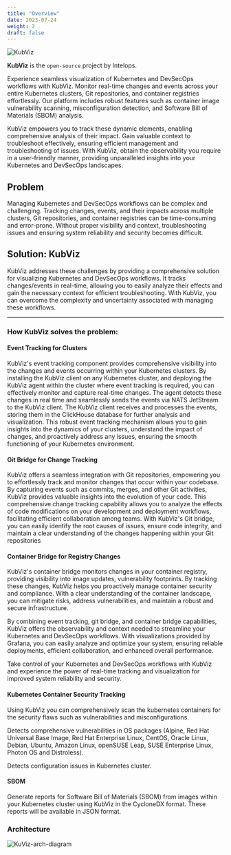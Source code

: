 ```yaml
---
title: "Overview"
date: 2023-07-24
weight: 2
draft: false
---
```



![KubViz](./logowithName.png)

**KubViz** is the `open-source` project by Intelops.

Experience seamless visualization of Kubernetes and DevSecOps workflows with KubViz. Monitor real-time changes and events across your entire Kubernetes clusters, Git repositories, and container registries effortlessly. Our platform includes robust features such as container image vulnerability scanning, misconfiguration detection, and Software Bill of Materials (SBOM) analysis.

KubViz empowers you to track these dynamic elements, enabling comprehensive analysis of their impact. Gain valuable context to troubleshoot effectively, ensuring efficient management and troubleshooting of issues. With KubViz, obtain the observability you require in a user-friendly manner, providing unparalleled insights into your Kubernetes and DevSecOps landscapes.

## Problem

Managing Kubernetes and DevSecOps workflows can be complex and challenging. Tracking changes, events, and their impacts across multiple clusters, Git repositories, and container registries can be time-consuming and error-prone. Without proper visibility and context, troubleshooting issues and ensuring system reliability and security becomes difficult.

## Solution: KubViz

KubViz addresses these challenges by providing a comprehensive solution for visualizing Kubernetes and DevSecOps workflows. It tracks changes/events in real-time, allowing you to easily analyze their effects and gain the necessary context for efficient troubleshooting. With KubViz, you can overcome the complexity and uncertainty associated with managing these workflows.

-------------------------

### How KubViz solves the problem:

#### Event Tracking for Clusters

KubViz's event tracking component provides comprehensive visibility into the changes and events occurring within your Kubernetes clusters. By installing the KubViz client on any Kubernetes cluster, and deploying the KubViz agent within the cluster where event tracking is required, you can effectively monitor and capture real-time changes. The agent detects these changes in real time and seamlessly sends the events via NATS JetStream to the KubViz client. The KubViz client receives and processes the events, storing them in the ClickHouse database for further analysis and visualization. This robust event tracking mechanism allows you to gain insights into the dynamics of your clusters, understand the impact of changes, and proactively address any issues, ensuring the smooth functioning of your Kubernetes environment.

#### Git Bridge for Change Tracking 

KubViz offers a seamless integration with Git repositories, empowering you to effortlessly track and monitor changes that occur within your codebase. By capturing events such as commits, merges, and other Git activities, KubViz provides valuable insights into the evolution of your code. This comprehensive change tracking capability allows you to analyze the effects of code modifications on your development and deployment workflows, facilitating efficient collaboration among teams. With KubViz's Git bridge, you can easily identify the root causes of issues, ensure code integrity, and maintain a clear understanding of the changes happening within your Git repositories

#### Container Bridge for Registry Changes 

KubViz's container bridge monitors changes in your container registry, providing visibility into image updates, vulnerability footprints. By tracking these changes, KubViz helps you proactively manage container security and compliance. With a clear understanding of the container landscape, you can mitigate risks, address vulnerabilities, and maintain a robust and secure infrastructure.

By combining event tracking, git bridge, and container bridge capabilities, KubViz offers the observability and context needed to streamline your Kubernetes and DevSecOps workflows. With visualizations provided by Grafana, you can easily analyze and optimize your system, ensuring reliable deployments, efficient collaboration, and enhanced overall performance.

Take control of your Kubernetes and DevSecOps workflows with KubViz and experience the power of real-time tracking and visualization for improved system reliability and security.

#### Kubernetes Container Security Tracking

Using KubViz you can comprehensively scan the kubernetes containers for the security flaws such as vulnerabilities and misconfigurations.

Detects comprehensive vulnerabilities in OS packages (Alpine, Red Hat Universal Base Image, Red Hat Enterprise Linux, CentOS, Oracle Linux, Debian, Ubuntu, Amazon Linux, openSUSE Leap, SUSE Enterprise Linux, Photon OS and Distroless).

Detects configuration issues in Kubernetes cluster.

#### SBOM

Generate reports for Software Bill of Materials (SBOM) from images within your Kubernetes cluster using KubViz in the CycloneDX format. These reports will be available in JSON format.

### Architecture

![KuViz-arch-diagram](./kubviz.png)

